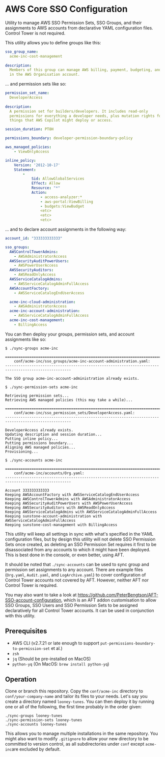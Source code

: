 # AWS Core SSO Configuration

Utility to manage AWS SSO Permission Sets, SSO Groups, and their assignments to AWS
accounts from declarative YAML configuration files. Control Tower is not required.

This utility allows you to define groups like this:
```yaml
sso_group_name: 
  acme-inc-cost-management
  
description:
  Members of this group can manage AWS billing, payment, budgeting, and cost reporting 
  in the AWS Organisation account.
```

... and permission sets like so:
```yaml
permission_set_name: 
  DeveloperAccess
  
description: 
  A permission set for builders/developers. It includes read-only 
  permissions for everything a developer needs, plus mutation rights for 
  things that AWS Copilot might deploy or access.

session_duration: PT8H

permissions_boundary: developer-permission-boundary-policy

aws_managed_policies:
    - ViewOnlyAccess

inline_policy:
    Version: '2012-10-17'
    Statement:
        - 
            Sid: AllowGlobalServices
            Effect: Allow
            Resource: "*"
            Action:
                - access-analyzer:*
                - aws-portal:ViewBilling
                - budgets:ViewBudget
                <etc>
                <etc>
                <etc>
```
... and to declare account assignments in the following way:
```yaml
account_id: "333333333333"

sso_groups:
  AWSControlTowerAdmins:
    - AWSAdministratorAccess
  AWSSecurityAuditPowerUsers:
    - AWSPowerUserAccess
  AWSSecurityAuditors:
    - AWSReadOnlyAccess
  AWSServiceCatalogAdmins:
    - AWSServiceCatalogAdminFullAccess
  AWSAccountFactory:
    - AWSServiceCatalogEndUserAccess

  acme-inc-cloud-administration:
    - AWSAdministratorAccess
  acme-inc-account-administration:
    - AWSServiceCatalogAdminFullAccess
  acme-inc-cost-management:
    - BillingAccess
```
You can then deploy your groups, permission sets, and account assignments like so:
```console
$ ./sync-groups acme-inc

====================================================================================================
    conf/acme-inc/sso_groups/acme-inc-account-administration.yaml:
----------------------------------------------------------------------------------------------------

The SSO group acme-inc-account-administration already exists.

$ ./sync-permission-sets acme-inc

Retrieving permission sets...
Retrieving AWS managed policies (this may take a while)...

====================================================================================================
    conf/acme-inc/sso_permission_sets/DeveloperAccess.yaml:
----------------------------------------------------------------------------------------------------

DeveloperAccess already exists.
Updating description and session duration...
Putting inline policy...
Putting permissions boundary...
Aligning AWS managed policies...
Provisioning...

$ ./sync-accounts acme-inc

====================================================================================================
    conf/acme-inc/accounts/Org.yaml:
----------------------------------------------------------------------------------------------------

Account 333333333333
Keeping AWSAccountFactory with AWSServiceCatalogEndUserAccess
Keeping AWSControlTowerAdmins with AWSAdministratorAccess
Keeping AWSSecurityAuditPowerUsers with AWSPowerUserAccess
Keeping AWSSecurityAuditors with AWSReadOnlyAccess
Keeping AWSServiceCatalogAdmins with AWSServiceCatalogAdminFullAccess
Keeping sunstone-account-administration with AWSServiceCatalogAdminFullAccess
Keeping sunstone-cost-management with BillingAccess
```


This utility will keep all settings in sync with what's specified in the YAML configuration files,
but by design this utility will not delete SSO Permission Sets once created, as deleting an SSO
Permission Set requires it first to be disassociated from any accounts to which it might
have been deployed. This is best done in the console, or even better, using AFT.

It should be noted that `./sync-accounts` can be used to sync group and permission set 
assignments to any account. There are example files (`Org.yaml`, `Audit.yaml`, and `LogArchive.yaml`) 
to cover configuration of Control Tower accounts not covered by AFT. However, neither AFT nor Control 
Tower is required.

You may also want to take a look at https://github.com/PeterBengtson/AFT-SSO-account-configuration,
which is an AFT addon customisation to allow SSO Groups, SSO Users and SSO Permission Sets to be assigned
declaratively for all Control Tower accounts. It can be used in conjunction with this utility.


## Prerequisites

* AWS CLI (v2.7.21 or late enough to support `put-permissions-boundary-to-permission-set` et al.)
* `zsh`
* `jq` (Should be pre-installed on MacOS)
* `python-yq` (On MacOS: `brew install python-yq`)


## Operation

Clone or branch this repository. Copy the `conf/acme-inc` directory to `conf/your-company-name` 
and tailor its files to your needs. Let's say you create a directory named `looney-tunes`. You can then 
deploy it by running one or all of the following, the first time probably in the order given:

```console
./sync-groups looney-tunes
./sync-permission-sets looney-tunes
./sync-accounts looney-tunes
```

This allows you to manage multiple installations in the same repository. You might also want to
modify `.gitignore` to allow your new directory to be committed to version control, as all
subdirectories under `conf` except `acme-inc`are excluded by default.
